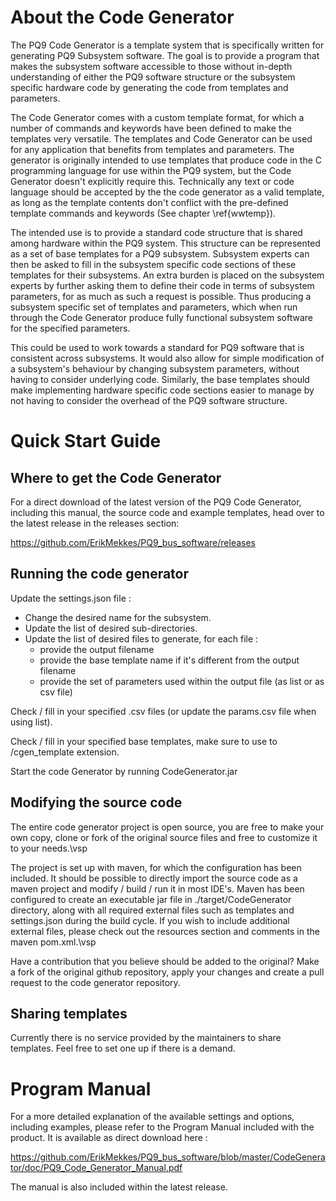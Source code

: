# About the Code Generator
The PQ9 Code Generator is a template system that is specifically written for generating PQ9 Subsystem software. The goal is to provide a program that makes the subsystem software accessible to those without in-depth understanding of either the PQ9 software structure or the subsystem specific hardware code by generating the code from templates and parameters. 

The Code Generator comes with a custom template format, for which a number of commands and keywords have been defined to make the templates very versatile. The templates and Code Generator can be used for any application that benefits from templates and parameters. The generator is originally intended to use templates that produce code in the C programming language for use within the PQ9 system, but the Code Generator doesn't explicitly require this. Technically any text or code language should be accepted by the the code generator as a valid template, as long as the template contents don't conflict with the pre-defined template commands and keywords (See chapter \ref{wwtemp}).

The intended use is to provide a standard code structure that is shared among hardware within the PQ9 system. This structure can be represented as a set of base templates for a PQ9 subsystem. Subsystem experts can then be asked to fill in the subsystem specific code sections of these templates for their subsystems. An extra burden is placed on the subsystem experts by further asking them to define their code in terms of subsystem parameters, for as much as such a request is possible. Thus producing a subsystem specific set of templates and parameters, which when run through the Code Generator produce fully functional subsystem software for the specified parameters.

This could be used to work towards a standard for PQ9 software that is consistent across subsystems. It would also allow for simple modification of a subsystem's behaviour by changing subsystem parameters, without having to consider underlying code. Similarly, the base templates should make implementing hardware specific code sections easier to manage by not having to consider the overhead of the PQ9 software structure.


# Quick Start Guide

## Where to get the Code Generator
For a direct download of the latest version of the PQ9 Code Generator, including this manual, the source code and example templates, head over to the latest release in the releases section:


https://github.com/ErikMekkes/PQ9_bus_software/releases

## Running the code generator
Update the settings.json file :

- Change the desired name for the subsystem.
- Update the list of desired sub-directories.
- Update the list of desired files to generate, for each file :
  - provide the output filename
  - provide the base template name if it's different from the output filename
  - provide the set of parameters used within the output file (as list or as csv file)

Check / fill in your specified .csv files (or update the params.csv file when using list).

Check / fill in your specified base templates, make sure to use to /cgen\_template extension.

Start the code Generator by running CodeGenerator.jar

## Modifying the source code
The entire code generator project is open source, you are free to make your own copy, clone or fork of the original source files and free to customize it to your needs.\vsp

The project is set up with maven, for which the configuration has been included. It should be possible to directly import the source code as a maven project and modify / build / run it in most IDE's. Maven has been configured to create an executable jar file in ./target/CodeGenerator directory, along with all required external files such as templates and settings.json during the build cycle. If you wish to include additional external files, please check out the resources section and comments in the maven pom.xml.\vsp

Have a contribution that you believe should be added to the original? Make a fork of the original github repository, apply your changes and create a pull request to the code generator repository.

## Sharing templates
Currently there is no service provided by the maintainers to share templates. Feel free to set one up if there is a demand.


# Program Manual
For a more detailed explanation of the available settings and options, including examples, please refer to the Program Manual included with the product. It is available as direct download here : 

https://github.com/ErikMekkes/PQ9_bus_software/blob/master/CodeGenerator/doc/PQ9_Code_Generator_Manual.pdf

The manual is also included within the latest release.
